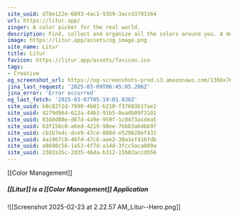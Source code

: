 ```yaml
---
site_uuid: d78e122e-6893-4ac1-9359-3accd3703164
url: https://litur.app/
zinger: A color picker for the real world.
description: Find, collect and organize all the colors around you. A designer’s best-kept secret, a developer's best friend.
image: https://litur.app/assets/og_image.png
site_name: Litur
title: Litur
favicon: https://litur.app/assets/favicon.ico
tags:
- Creative
og_screenshot_url: https://og-screenshots-prod.s3.amazonaws.com/1366x768/80/false/879e545e800c27ae844bc77226e334913e75f157a5ffec75f4ca0221ac58a3c4.jpeg
jina_last_request: '2025-03-09T06:45:05.206Z'
jina_error: 'Error occurred'
og_last_fetch: '2025-03-07T05:19:01.838Z'
site_uuid: b8c82f2d-7090-4b81-b210-f37603b17ae2
site_uuid: 4279d964-622a-4463-91b5-0ea4b09f3101
site_uuid: 03ddd88e-d67d-4a9e-959f-1c0473acdea5
site_uuid: b3f156c0-a6ed-4219-98ee-7bb83ab4bb9f
site_uuid: cb1b7e4c-dce9-47ce-808d-e529628ef431
site_uuid: 4a1967c8-46fd-47c6-aee2-30a1ef416fdb
site_uuid: e8690c56-1a53-4f7d-a14d-3fcc5aca009a
site_uuid: 2302a35c-2d35-46da-b312-15b02accd556
---
```


[[Color Management]]

##### [[Litur]] is a [[Color Management]] Application
![[Screenshot 2025-02-23 at 2.22.57 AM_Litur--Hero.png]]

